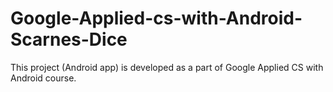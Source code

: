 # Google-Applied-cs-with-Android-Scarnes-Dice
This project (Android app) is developed as a part of Google Applied CS with Android course.
